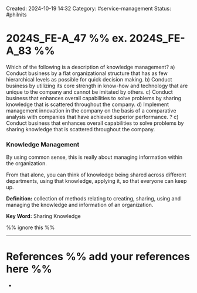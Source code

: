 Created: 2024-10-19 14:32
Category: #service-management
Status: #philnits



# 2024S_FE-A_47 %% ex. 2024S_FE-A_83 %%

Which of the following is a description of knowledge management?
a) Conduct business by a flat organizational structure that has as few hierarchical levels as
possible for quick decision making.
b) Conduct business by utilizing its core strength in know-how and technology that are
unique to the company and cannot be imitated by others.
c) Conduct business that enhances overall capabilities to solve problems by sharing
knowledge that is scattered throughout the company.
d) Implement management innovation in the company on the basis of a comparative
analysis with companies that have achieved superior performance.
?
c) Conduct business that enhances overall capabilities to solve problems by sharing
knowledge that is scattered throughout the company.
### Knowledge Management
By using common sense, this is really about managing information within the organization.

From that alone, you can think of knowledge being shared across different departments, using that knowledge, applying it, so that everyone can keep up.

**Definition:** collection of methods relating to creating, sharing, using and managing the knowledge and information of an organization.

**Key Word:** Sharing Knowledge




%% ignore this %%

---









# References %% add your references here %%
- 